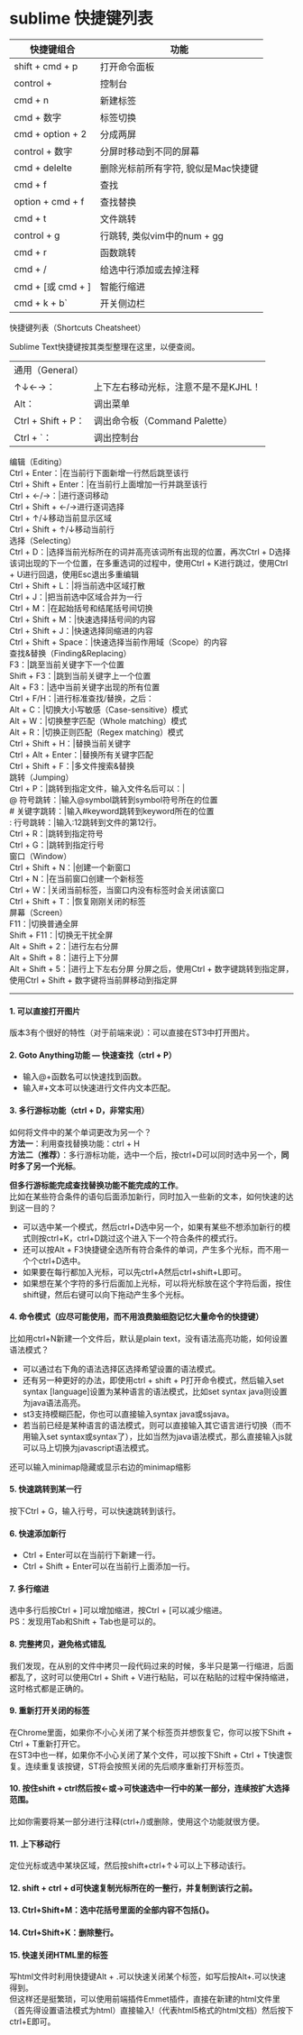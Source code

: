 # sublime 快捷键列表



|快捷键组合|功能| 
|---|---| 
|shift + cmd + p|打开命令面板| 
|control + |控制台| 
|cmd + n|新建标签| 
|cmd + 数字|标签切换| 
|cmd + option + 2|分成两屏| 
|control + 数字|分屏时移动到不同的屏幕| 
|cmd + delelte|删除光标前所有字符, 貌似是Mac快捷键| 
|cmd + f| 查找| 
|option + cmd + f|查找替换| 
|cmd + t|文件跳转| 
|control + g|行跳转, 类似vim中的num + gg| 
|cmd + r|函数跳转| 
|cmd + /|给选中行添加或去掉注释| 
|cmd + [或 cmd + ]|智能行缩进| 
|cmd + k + b`|开关侧边栏|



快捷键列表（Shortcuts Cheatsheet）

Sublime Text快捷键按其类型整理在这里，以便查阅。  

| | |
-|- 
|通用（General）||  
↑↓←→：|上下左右移动光标，注意不是不是KJHL！  
Alt：|调出菜单  
Ctrl + Shift + P：|调出命令板（Command Palette）  
Ctrl + `：|调出控制台  
编辑（Editing）  
Ctrl + Enter：|在当前行下面新增一行然后跳至该行  
Ctrl + Shift + Enter：|在当前行上面增加一行并跳至该行  
Ctrl + ←/→：|进行逐词移动  
Ctrl + Shift + ←/→进行逐词选择  
Ctrl + ↑/↓移动当前显示区域  
Ctrl + Shift + ↑/↓移动当前行  
选择（Selecting）  
Ctrl + D：|选择当前光标所在的词并高亮该词所有出现的位置，再次Ctrl + D选择该词出现的下一个位置，在多重选词的过程中，使用Ctrl + K进行跳过，使用Ctrl + U进行回退，使用Esc退出多重编辑  
Ctrl + Shift + L：|将当前选中区域打散  
Ctrl + J：|把当前选中区域合并为一行  
Ctrl + M：|在起始括号和结尾括号间切换  
Ctrl + Shift + M：|快速选择括号间的内容  
Ctrl + Shift + J：|快速选择同缩进的内容  
Ctrl + Shift + Space：|快速选择当前作用域（Scope）的内容  
查找&替换（Finding&Replacing）  
F3：|跳至当前关键字下一个位置  
Shift + F3：|跳到当前关键字上一个位置  
Alt + F3：|选中当前关键字出现的所有位置  
Ctrl + F/H：|进行标准查找/替换，之后：  
Alt + C：|切换大小写敏感（Case-sensitive）模式  
Alt + W：|切换整字匹配（Whole matching）模式  
Alt + R：|切换正则匹配（Regex matching）模式  
Ctrl + Shift + H：|替换当前关键字  
Ctrl + Alt + Enter：|替换所有关键字匹配  
Ctrl + Shift + F：|多文件搜索&替换  
跳转（Jumping）  
Ctrl + P：|跳转到指定文件，输入文件名后可以：|  
@ 符号跳转：|输入@symbol跳转到symbol符号所在的位置  
\# 关键字跳转：|输入#keyword跳转到keyword所在的位置  
: 行号跳转：|输入:12跳转到文件的第12行。  
Ctrl + R：|跳转到指定符号  
Ctrl + G：|跳转到指定行号  
窗口（Window）  
Ctrl + Shift + N：|创建一个新窗口  
Ctrl + N：|在当前窗口创建一个新标签  
Ctrl + W：|关闭当前标签，当窗口内没有标签时会关闭该窗口  
Ctrl + Shift + T：|恢复刚刚关闭的标签  
屏幕（Screen）  
F11：|切换普通全屏  
Shift + F11：|切换无干扰全屏  
Alt + Shift + 2：|进行左右分屏  
Alt + Shift + 8：|进行上下分屏  
Alt + Shift + 5：|进行上下左右分屏  分屏之后，使用Ctrl + 数字键跳转到指定屏，使用Ctrl + Shift + 数字键将当前屏移动到指定屏  


---

#### 1. 可以直接打开图片 

版本3有个很好的特性（对于前端来说）：可以直接在ST3中打开图片。

#### 2. Goto Anything功能 — 快速查找（ctrl + P） 

* 输入@+函数名可以快速找到函数。
* 输入#+文本可以快速进行文件内文本匹配。

#### 3. 多行游标功能（ctrl + D，非常实用） 

如何将文件中的某个单词更改为另一个？   
**方法一**：利用查找替换功能：ctrl + H  
**方法二（推荐）**：多行游标功能，选中一个后，按ctrl+D可以同时选中另一个，**同时多了另一个光标**。

**但多行游标能完成查找替换功能不能完成的工作**。   
比如在某些符合条件的语句后面添加新行，同时加入一些新的文本，如何快速的达到这一目的？   
- 可以选中某一个模式，然后ctrl+D选中另一个，如果有某些不想添加新行的模式则按ctrl+K，ctrl+D跳过这个进入下一个符合条件的模式行。   
- 还可以按Alt + F3快捷键全选所有符合条件的单词，产生多个光标，而不用一个个ctrl+D选中。   
- 如果要在每行都加入光标，可以先ctrl+A然后ctrl+shift+L即可。   
- 如果想在某个字符的多行后面加上光标，可以将光标放在这个字符后面，按住shift键，然后右键可以向下拖动产生多个光标。

#### 4. 命令模式（应尽可能使用，而不用浪费脑细胞记忆大量命令的快捷键） 

比如用ctrl+N新建一个文件后，默认是plain text，没有语法高亮功能，如何设置语法模式？   
- 可以通过右下角的语法选择区选择希望设置的语法模式。   
- 还有另一种更好的办法，即使用ctrl + shift + P打开命令模式，然后输入set syntax [language]设置为某种语言的语法模式，比如set syntax java则设置为java语法高亮。   
- st3支持模糊匹配，你也可以直接输入syntax java或ssjava。   
- 若当前已经是某种语言的语法模式，则可以直接输入其它语言进行切换（而不用输入set syntax或syntax了），比如当然为java语法模式，那么直接输入js就可以马上切换为javascript语法模式。

还可以输入minimap隐藏或显示右边的minimap缩影

#### 5. 快速跳转到某一行 

按下Ctrl + G，输入行号，可以快速跳转到该行。

#### 6. 快速添加新行 

* Ctrl + Enter可以在当前行下新建一行。
* Ctrl + Shift + Enter可以在当前行上面添加一行。

#### 7. 多行缩进 

选中多行后按Ctrl + ]可以增加缩进，按Ctrl + [可以减少缩进。   
PS：发现用Tab和Shift + Tab也是可以的。

#### 8. 完整拷贝，避免格式错乱 

我们发现，在从别的文件中拷贝一段代码过来的时候，多半只是第一行缩进，后面都乱了，这时可以使用Ctrl + Shift + V进行粘贴，可以在粘贴的过程中保持缩进，这时格式都是正确的。

#### 9. 重新打开关闭的标签 

在Chrome里面，如果你不小心关闭了某个标签页并想恢复它，你可以按下Shift + Ctrl + T重新打开它。   
在ST3中也一样，如果你不小心关闭了某个文件，可以按下Shift + Ctrl + T快速恢复。连续重复该按键，ST将会按照关闭的先后顺序重新打开标签页。

#### 10. 按住shift + ctrl然后按←或→可快速选中一行中的某一部分，连续按扩大选择范围。 

比如你需要将某一部分进行注释(ctrl+/)或删除，使用这个功能就很方便。

#### 11. 上下移动行 

定位光标或选中某块区域，然后按shift+ctrl+↑↓可以上下移动该行。

#### 12. shift + ctrl + d可快速复制光标所在的一整行，并复制到该行之前。  
 

#### 13. Ctrl+Shift+M：选中花括号里面的全部内容不包括{}。  
 

#### 14. Ctrl+Shift+K：删除整行。  
 

#### 15. 快速关闭HTML里的标签 

写html文件时利用快捷键Alt + .可以快速关闭某个标签，如写<html>后按Alt+.可以快速得到</html>。   
但这样还是挺繁琐，可以使用前端插件Emmet插件，直接在新建的html文件里（首先得设置语法模式为html）直接输入!（代表html5格式的html文档）然后按下ctrl+E即可。

